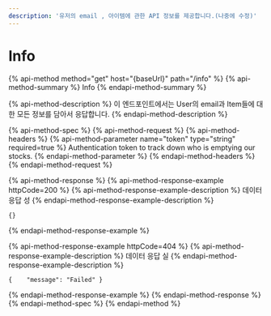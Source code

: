 ```yaml
---
description: '유저의 email , 아이템에 관한 API 정보를 제공합니다.(나중에 수정)'
---
```


# Info

{% api-method method="get" host="{baseUrl}" path="/info" %}
{% api-method-summary %}
Info
{% endapi-method-summary %}

{% api-method-description %}
 이 엔드포인트에서는 User의 email과 Item들에 대한 모든 정보를 담아서 응답합니다.
{% endapi-method-description %}

{% api-method-spec %}
{% api-method-request %}
{% api-method-headers %}
{% api-method-parameter name="token" type="string" required=true %}
Authentication token to track down who is emptying our stocks.
{% endapi-method-parameter %}
{% endapi-method-headers %}
{% endapi-method-request %}

{% api-method-response %}
{% api-method-response-example httpCode=200 %}
{% api-method-response-example-description %}
 데이터 응답 성
{% endapi-method-response-example-description %}

```
{}
```
{% endapi-method-response-example %}

{% api-method-response-example httpCode=404 %}
{% api-method-response-example-description %}
 데이터 응답 실 
{% endapi-method-response-example-description %}

```
{    "message": "Failed" }
```
{% endapi-method-response-example %}
{% endapi-method-response %}
{% endapi-method-spec %}
{% endapi-method %}



